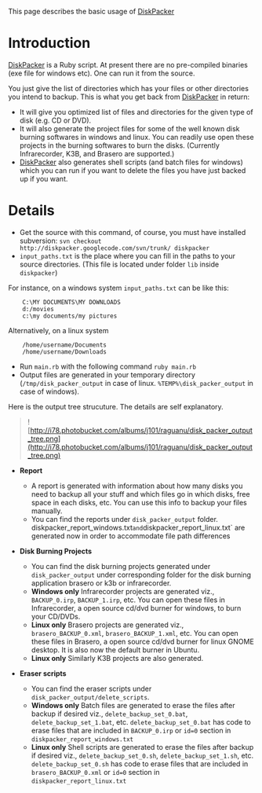 This page describes the basic usage of [DiskPacker](DiskPacker.md)

# Introduction #

[DiskPacker](DiskPacker.md) is a Ruby script. At present there are no pre-compiled binaries (exe file for windows etc). One can run it from the source.

You just give the list of directories which has your files or other directories you intend to backup. This is what you get back from [DiskPacker](DiskPacker.md) in return:

  * It will give you optimized list of files and directories for the given type of disk (e.g. CD or DVD).
  * It will also generate the project files for some of the well known disk burning softwares in windows and linux. You can readily use open these projects in the burning softwares to burn the disks. (Currently Infrarecorder, K3B, and Brasero are supported.)
  * [DiskPacker](DiskPacker.md) also generates shell scripts (and batch files for windows) which you can run if you want to delete the files you have just backed up if you want.

# Details #

  * Get the source with this command, of course, you must have installed subversion:  `svn checkout http://diskpacker.googlecode.com/svn/trunk/ diskpacker`
  * `input_paths.txt` is the place where you can fill in the paths to your source directories. (This file is located under folder `lib` inside `diskpacker`)


For instance, on a windows system `input_paths.txt` can be like this:

```
    C:\MY DOCUMENTS\MY DOWNLOADS
    d:/movies
    c:\my documents/my pictures
```

Alternatively, on a linux system

```
    /home/username/Documents
    /home/username/Downloads
```

  * Run `main.rb` with the following command `ruby main.rb`
  * Output files are generated in your temporary directory (`/tmp/disk_packer_output` in case of linux. `%TEMP%\disk_packer_output` in case of windows).

Here is the output tree strucuture. The details are self explanatory.

> ![http://i78.photobucket.com/albums/j101/raguanu/disk_packer_output_tree.png](http://i78.photobucket.com/albums/j101/raguanu/disk_packer_output_tree.png)

  * **Report**
    * A report is generated with information about how many disks you need to backup all your stuff and which files go in which disks, free space in each disks, etc. You can use this info to backup your files manually.
    * You can find the reports under `disk_packer_output` folder. diskpacker\_report\_windows.txt` and `diskpacker\_report\_linux.txt` are generated now in order to accommodate file path differences

  * **Disk Burning Projects**
    * You can find the disk burning projects generated under `disk_packer_output` under corresponding folder for the disk burning application brasero or k3b or infrarecorder.
    * **Windows only** Infrarecorder projects are generated viz., `BACKUP_0.irp`, `BACKUP_1.irp`, etc. You can open these files in Infrarecorder, a open source cd/dvd burner for windows, to burn your CD/DVDs.
    * **Linux only** Brasero projects are generated viz., `brasero_BACKUP_0.xml`, `brasero_BACKUP_1.xml`, etc. You can open these files in Brasero, a open source cd/dvd burner for linux GNOME desktop. It is also now the default burner in Ubuntu.
    * **Linux only** Similarly K3B projects are also generated.

  * **Eraser scripts**
    * You can find the eraser scripts under `disk_packer_output/delete_scripts`.
    * **Windows only** Batch files are generated to erase the files after backup if desired viz., `delete_backup_set_0.bat`, `delete_backup_set_1.bat`, etc. `delete_backup_set_0.bat` has code to erase files that are included in `BACKUP_0.irp` or `id=0` section in `diskpacker_report_windows.txt`
    * **Linux only** Shell scripts are generated to erase the files after backup if desired viz., `delete_backup_set_0.sh`, `delete_backup_set_1.sh`, etc. `delete_backup_set_0.sh` has code to erase files that are included in `brasero_BACKUP_0.xml` or `id=0` section in `diskpacker_report_linux.txt`